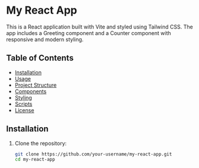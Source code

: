 # My React App

This is a React application built with Vite and styled using Tailwind CSS. The app includes a Greeting component and a Counter component with responsive and modern styling.

## Table of Contents

- [Installation](#installation)
- [Usage](#usage)
- [Project Structure](#project-structure)
- [Components](#components)
- [Styling](#styling)
- [Scripts](#scripts)
- [License](#license)

## Installation

1. Clone the repository:

   ```bash
   git clone https://github.com/your-username/my-react-app.git
   cd my-react-app
